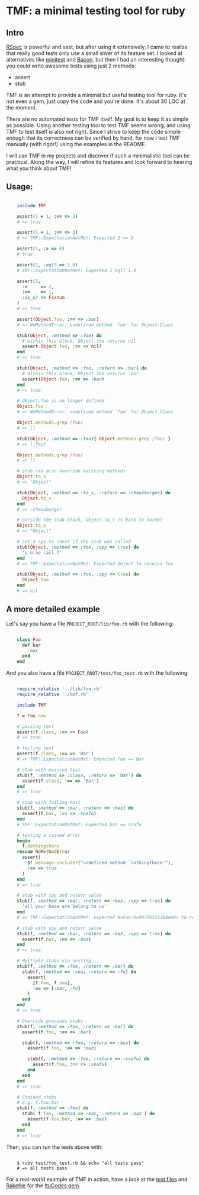 # TMF: a minimal testing tool for ruby

## Intro

[RSpec][1] is powerful and vast, but after using it extensively, I came to realize that really good tests only use a small sliver of its feature set. I looked at alternatives like [minitest][2] and [Bacon][3], but then I had an interesting thought: you could write awesome tests using just 2 methods:

* assert
* stub

TMF is an attempt to provide a minimal but useful testing tool for ruby. It's not even a gem, just copy the code and you're done. It's about 30 LOC at the moment.

There are no automated tests for TMF itself. My goal is to keep it as simple as possible. Using another testing tool to test TMF seems wrong, and using TMF to test itself is also not right. Since I strive to keep the code simple enough that its correctness can be verified by hand, for now I test TMF manually (with rigor!) using the examples in the README.

I will use TMF in my projects and discover if such a minimalistic tool can be practical. Along the way, I will refine its features and look forward to hearing what you think about TMF!

## Usage:

```ruby

    include TMF

    assert(1 + 1, :== => 2)
    # => true

    assert(1 + 1, :== => 3)
    # => TMF::ExpectationNotMet: Expected 2 == 3

    assert(1, :> => 0)
    # true

    assert(1, :eql? => 1.0)
    # TMF::ExpectationNotMet: Expected 1 eql? 1.0

    assert(1,
      :<     => 2,
      :>=    => 1,
      :is_a? => Fixnum
    )
    # => true

    assert(Object.foo, :== => :bar)
    # => NoMethodError: undefined method `foo' for Object:Class

    stub(Object, :method => :foo) do
      # within this block, Object.foo returns nil
      assert Object.foo, :== => nil?
    end
    # => true

    stub(Object, :method => :foo, :return => :bar) do
      # within this block, Object.foo returns :bar
      assert(Object.foo, :== => :bar)
    end
    # => true

    # Object.foo is no longer defined
    Object.foo
    # => NoMethodError: undefined method `foo' for Object:Class

    Object.methods.grep /foo/
    # => []

    stub(Object, :method => :foo){ Object.methods.grep /foo/ }
    # => [:foo]

    Object.methods.grep /foo/
    # => []

    # stub can also override existing methods
    Object.to_s
    # => "Object"

    stub(Object, :method => :to_s, :return => :cheezburger) do
      Object.to_s
    end
    # => :cheezburger

    # outside the stub block, Object.to_s is back to normal
    Object.to_s
    # => "Object"

    # set a spy to check if the stub was called
    stub(Object, :method => :foo, :spy => true) do
      'y u no call ?'
    end
    # => TMF::ExpectationNotMet: Expected Object to receive foo

    stub(Object, :method => :foo, :spy => true) do
      Object.foo
    end
    # => nil
```

## A more detailed example

Let's say you have a file `PROJECT_ROOT/lib/foo.rb` with the following:

```ruby

    class Foo
      def bar
        :bar
      end
    end
```

And you also have a file `PROJECT_ROOT/test/foo_test.rb` with the following:

```ruby

    require_relative '../lib/foo.rb'
    require_relative './tmf.rb'

    include TMF

    f = Foo.new

    # passing test
    assert(f.class, :== => Foo)
    # => true

    # failing test
    assert(f.class, :== => 'Bar')
    # => TMF::ExpectationNotMet: Expected Foo == Bar

    # stub with passing test
    stub(f, :method => :class, :return => 'Bar') do
      assert(f.class, :== => 'Bar')
    end
    # => true

    # stub with failing test
    stub(f, :method => :bar, :return => :baz) do
      assert(f.bar, :== => :snafu)
    end
    # TMF::ExpectationNotMet: Expected baz == snafu

    # testing a raised error
    begin
      f.nothingthere
    rescue NoMethodError
      assert(
        $!.message.include?("undefined method `nothingthere'"),
        :== => true
      )
    end
    # => true

    # stub with spy and return value
    stub(f, :method => :bar, :return => :baz, :spy => true) do
      'all your base are belong to us'
    end
    # => TMF::ExpectationNotMet: Expected #<Foo:0x007f85331b4ee0> to receive bar

    # stub with spy and return value
    stub(f, :method => :bar, :return => :baz, :spy => true) do
      assert(f.bar, :== => :baz)
    end
    # => true

    # Multiple stubs via nesting
    stub(f, :method => :foo, :return => :bar) do
      stub(f, :method => :sna, :return => :fu) do
        assert(
          [f.foo, f.sna],
          :== => [:bar, :fu]
        )
      end
    end
    # => true

    # Override previous stubs
    stub(f, :method => :foo, :return => :bar) do
      assert(f.foo, :== => :bar)

      stub(f, :method => :foo, :return => :baz) do
        assert(f.foo, :== => :baz)

        stub(f, :method => :foo, :return => :snafu) do
          assert(f.foo, :== => :snafu)
        end
      end
    end
    # => true

    # Chained stubs
    # e.g. f.foo.bar
    stub(f, :method => :foo) do
      stub( f.foo, :method => :bar, :return => :baz ) do
        assert(f.foo.bar, :== => :baz)
      end
    end
    # => true
```

Then, you can run the tests above with:

```shell

    $ ruby test/foo_test.rb && echo "all tests pass"
    # => all tests pass
```

For a real-world example of TMF in action, have a look at the [test files][4] and [Rakefile][5] for the [ItuCodes gem][6].

[1]: https://www.relishapp.com/rspec
[2]: http://docs.seattlerb.org/minitest/
[3]: https://github.com/chneukirchen/bacon
[4]: https://github.com/bowsersenior/itu_codes/tree/master/test
[5]: https://github.com/bowsersenior/itu_codes/blob/master/Rakefile
[6]: https://github.com/bowsersenior/itu_codes